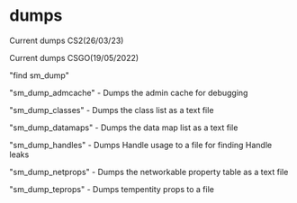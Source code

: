 # dumps
Current dumps CS2(26/03/23)


Current dumps CSGO(19/05/2022)

"find sm_dump"

"sm_dump_admcache"                                                               - Dumps the admin cache for debugging

"sm_dump_classes"                                                                - Dumps the class list as a text file

"sm_dump_datamaps"                                                               - Dumps the data map list as a text file

"sm_dump_handles"                                                                - Dumps Handle usage to a file for finding Handle leaks

"sm_dump_netprops"                                                               - Dumps the networkable property table as a text file                                   

"sm_dump_teprops"                                                                - Dumps tempentity props to a file
